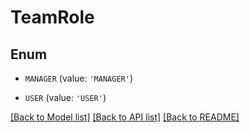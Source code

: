 # TeamRole


## Enum

* `MANAGER` (value: `'MANAGER'`)

* `USER` (value: `'USER'`)

[[Back to Model list]](../README.md#documentation-for-models) [[Back to API list]](../README.md#documentation-for-api-endpoints) [[Back to README]](../README.md)


